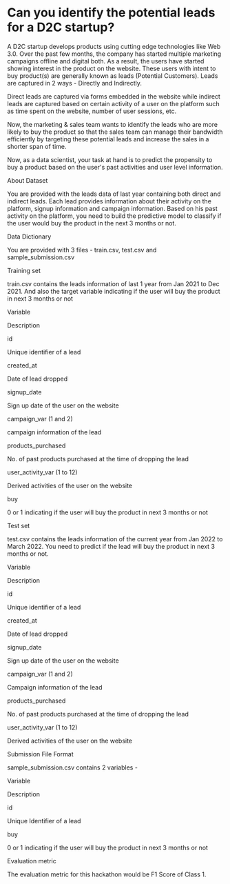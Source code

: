 # Can you identify the potential leads for a D2C startup?
 
A D2C startup develops products using cutting edge technologies like Web 3.0. Over the past few months, the company has started multiple marketing campaigns offline and digital both. As a result, the users have started showing interest in the product on the website. These users with intent to buy product(s) are generally known as leads (Potential Customers). 
Leads are captured in 2 ways - Directly and Indirectly. 


Direct leads are captured via forms embedded in the website while indirect leads are captured based on certain activity of a user on the platform such as time spent on the website, number of user sessions, etc.


Now, the marketing & sales team wants to identify the leads who are more likely to buy the product so that the sales team can manage their bandwidth efficiently by targeting these potential leads and increase the sales in a shorter span of time.


Now, as a data scientist, your task at hand is to predict the propensity to buy a product based on the user's past activities and user level information.



About Dataset


You are provided with the leads data of last year containing both direct and indirect leads. Each lead provides information about their activity on the platform, signup information and campaign information. Based on his past activity on the platform, you need to build the predictive model to classify if the user would buy the product in the next 3 months or not.



Data Dictionary


You are provided with 3 files - train.csv, test.csv and sample_submission.csv



Training set


train.csv contains the leads information of last 1 year from Jan 2021 to Dec 2021. And also the target variable indicating if the user will buy the product in next 3 months or not 



Variable

Description

id

Unique identifier of a lead

created_at

Date of lead dropped

signup_date

Sign up date of the user on the website

campaign_var (1 and 2)

campaign information of the lead

products_purchased

No. of past products purchased at the time of dropping the lead

user_activity_var (1 to 12)

Derived activities of the user on the website

buy

0 or 1 indicating if the user will buy the product in next 3 months or not 



Test set


test.csv contains the leads information of the current year from Jan 2022 to March 2022. You need to predict if the lead will buy the product in next 3 months or not.



Variable

Description

id

Unique identifier of a lead

created_at

Date of lead dropped

signup_date

Sign up date of the user on the website

campaign_var (1 and 2)

Campaign information of the lead

products_purchased

No. of past products purchased at the time of dropping the lead

user_activity_var (1 to 12) 

Derived activities of the user on the website



Submission File Format


sample_submission.csv contains 2 variables - 



Variable

Description

id

Unique Identifier of a lead

buy

0 or 1 indicating if the user will buy the product in next 3 months or not



Evaluation metric


The evaluation metric for this hackathon would be F1 Score of Class 1.


